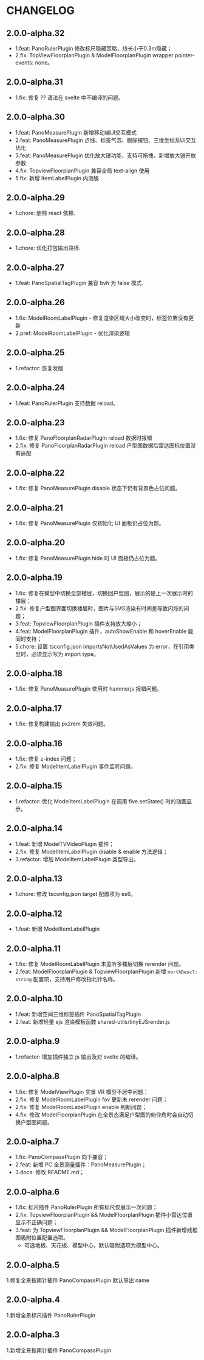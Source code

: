 # CHANGELOG

## 2.0.0-alpha.32
- 1.feat: PanoRulerPlugin 修改标尺隐藏策略，线长小于0.3m隐藏；
- 2.fix: TopViewFloorplanPlugin & ModelFloorplanPlugin wrapper pointer-events: none。

## 2.0.0-alpha.31
- 1.fix: 修复 ?? 语法在 svelte 中不编译的问题。

## 2.0.0-alpha.30
- 1.feat: PanoMeasurePlugin 新增移动端UI交互模式
- 2.feat: PanoMeasurePlugin 点线、标签气泡、删除按钮、三维坐标系UI交互优化
- 3.feat: PanoMeasurePlugin 优化放大镜功能，支持可拖拽，新增放大镜开放参数
- 4.fix: TopviewFloorplanPlugin 兼容全局 text-align 使用
- 5.fix: 新增 ItemLabelPlugin 内测版

## 2.0.0-alpha.29
- 1.chore: 删除 react 依赖.

## 2.0.0-alpha.28
- 1.chore: 优化打包输出路径.

## 2.0.0-alpha.27
- 1.feat: PanoSpatialTagPlugin 兼容 bvh 为 false 模式.

## 2.0.0-alpha.26
- 1.fix: ModelRoomLabelPlugin - 修复渲染区域大小改变时，标签位置没有更新
- 2.pref: ModelRoomLabelPlugin - 优化渲染逻辑

## 2.0.0-alpha.25
- 1.refactor: 恢复发版

## 2.0.0-alpha.24
- 1.feat: PanoRulerPlugin 支持数据 reload。

## 2.0.0-alpha.23
- 1.fix: 修复 PanoFloorplanRadarPlugin reload 数据时报错
- 2.fix: 修复 PanoFloorplanRadarPlugin reload 户型图数据后雷达图标位置没有适配

## 2.0.0-alpha.22
- 1.fix: 修复 PanoMeasurePlugin disable 状态下仍有背景色占位问题。

## 2.0.0-alpha.21
- 1.fix: 修复 PanoMeasurePlugin 仅初始化 UI 面板仍占位为题。

## 2.0.0-alpha.20
- 1.fix: 修复 PanoMeasurePlugin hide 时 UI 面板仍占位为题。

## 2.0.0-alpha.19
- 1.fix: 修复在模型中切换全部楼层，切换回户型图，展示的是上一次展示时的楼层；
- 2.fix: 修复户型图界面切换楼层时，图片与SVG渲染有时间差导致闪烁的问题；
- 3.feat: TopviewFloorplanPlugin 插件支持放大缩小；
- 4.feat: ModelFloorplanPlugin 插件，autoShowEnable 和 hoverEnable 能同时支持；
- 5.chore: 设置 tsconfig.json importsNotUsedAsValues 为 error，在引用类型时，必须显示写为 import type。

## 2.0.0-alpha.18
- 1.fix: 修复 PanoMeasurePlugin 使用时 hammerjs 报错问题。

## 2.0.0-alpha.17
- 1.fix: 修复构建输出 px2rem 失效问题。

## 2.0.0-alpha.16
- 1.fix: 修复 z-index 问题；
- 2.fix: 修复 ModelItemLabelPlugin 事件监听问题。

## 2.0.0-alpha.15
- 1.refactor: 优化 ModelItemLabelPlugin 在调用 five.setState() 时的动画显示。

## 2.0.0-alpha.14
- 1.feat: 新增 ModelTVVideoPlugin 插件；
- 2.fix: 修复 ModelItemLabelPlugin disable & enable 方法逻辑；
- 3.refactor: 增加 ModelItemLabelPlugin 类型导出。

## 2.0.0-alpha.13
- 1.chore: 修改 tsconfig.json target 配置项为 es6。

## 2.0.0-alpha.12
- 1.feat: 新增 ModelItemLabelPlugin

## 2.0.0-alpha.11
- 1.fix: 修复 ModelRoomLabelPlugin 未监听多楼层切换 rerender 问题。
- 2.feat: ModelFloorplanPlugin & TopviewFloorplanPlugin 新增 `northDesc?: string` 配置项，支持用户修改指北针名称。

## 2.0.0-alpha.10
- 1.feat: 新增空间三维标签插件 PanoSpatialTagPlugin
- 2.feat: 新增轻量 ejs 渲染模板函数 shared-utils/tinyEJSrender.js

## 2.0.0-alpha.9
- 1.refactor: 增加插件独立 js 输出及对 svelte 的编译。

## 2.0.0-alpha.8
- 1.fix: 修复 ModelViewPlugin 实景 VR 模型不居中问题；
- 2.fix: 修复 ModelRoomLabelPlugin fov 更新未 rerender 问题；
- 2.fix: 修复 ModelRoomLabelPlugin enable 判断问题；
- 4.fix: 修改 ModelFloorplanPlugin 在全景态满足户型图的俯仰角时会自动切换户型图问题。

## 2.0.0-alpha.7
- 1.fix: PanoCompassPlugin 向下兼容；
- 2.feat: 新增 PC 全景测量插件：PanoMeasurePlugin；
- 3.docs: 修改 README.md；

## 2.0.0-alpha.6
- 1.fix: 标尺插件 PanoRulerPlugin 所有标尺仅展示一次问题；
- 2.fix: TopviewFloorplanPlugin && ModelFloorplanPlugin 插件小雷达位置显示不正确问题；
- 3.feat: 为 TopviewFloorplanPlugin && ModelFloorplanPlugin 插件新增线框图吸附位置配置选项。 
  - 可选地板、天花板、模型中心，默认吸附选项为模型中心。

## 2.0.0-alpha.5
1.修复全景指南针插件 PanoCompassPlugin 默认导出 name

## 2.0.0-alpha.4
1.新增全景标尺插件 PanoRulerPlugin

## 2.0.0-alpha.3
1.新增全景指南针插件 PanoCompassPlugin
